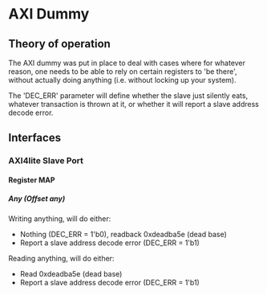 # AXI Dummy

## Theory of operation

The AXI dummy was put in place to deal with cases where for whatever reason,
one needs to be able to rely on certain registers to 'be there', without
actually doing anything (i.e. without locking up your system).

The 'DEC_ERR' parameter will define whether the slave just silently eats,
whatever transaction is thrown at it, or whether it will report a slave
address decode error.

## Interfaces

### AXI4lite Slave Port

#### Register MAP

##### Any (Offset any)

Writing anything, will do either:
- Nothing (DEC_ERR = 1'b0), readback 0xdeadba5e (dead base)
- Report a slave address decode error (DEC_ERR = 1'b1)

Reading anything, will do either:
- Read 0xdeadba5e (dead base)
- Report a slave address decode error (DEC_ERR = 1'b1)
